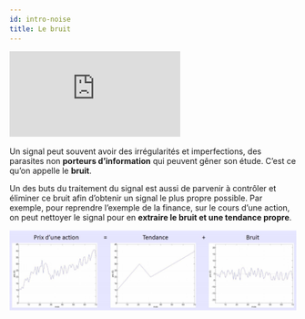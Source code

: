 ```yaml
---
id: intro-noise
title: Le bruit
---
```


<iframe src="https://giphy.com/embed/snrDtXJBEiZwY" height="150" frameBorder="0" class="giphy-embed" allowFullScreen></iframe><p></p>

Un  signal  peut  souvent  avoir  des irrégularités  et  imperfections,  des  parasites non  **porteurs d’information** qui peuvent gêner son étude. C’est ce qu’on appelle le **bruit**. 

Un des buts du traitement du signal est aussi de parvenir à contrôler et éliminer ce bruit afin d’obtenir un signal le plus propre possible. Par exemple, pour reprendre l’exemple de la finance, sur le cours d’une action, on peut nettoyer le signal pour en **extraire le bruit et une tendance propre**.

![](assets/intro/image003.png)